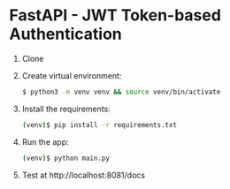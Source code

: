 # FastAPI - JWT Token-based Authentication


1. Clone

2. Create virtual environment:

    ```sh
    $ python3 -m venv venv && source venv/bin/activate
    ```

3. Install the requirements:

    ```sh
    (venv)$ pip install -r requirements.txt
    ```

4. Run the app:

    ```sh
    (venv)$ python main.py
    ```

5. Test at http://localhost:8081/docs
